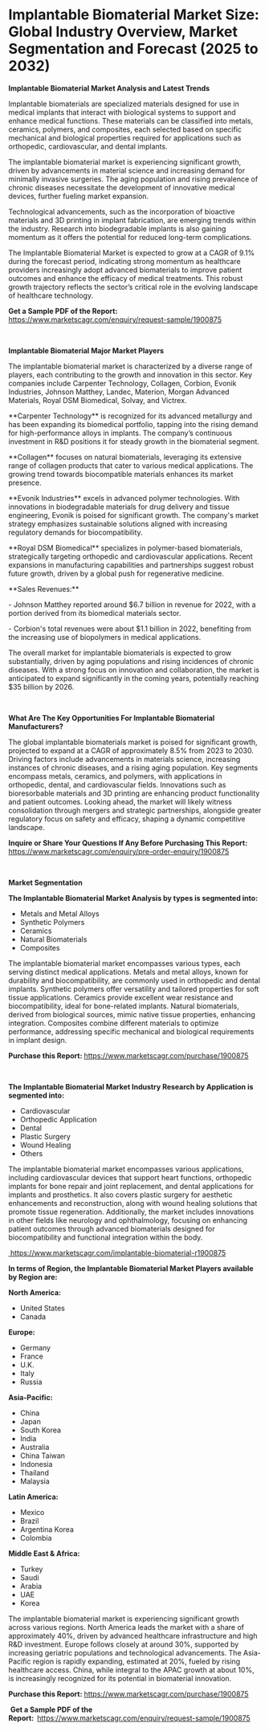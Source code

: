 <p><h1>Implantable Biomaterial Market Size: Global Industry Overview, Market Segmentation and Forecast (2025 to 2032)</h1></p><p><strong>Implantable Biomaterial Market Analysis and Latest Trends</strong></p>
<p><p>Implantable biomaterials are specialized materials designed for use in medical implants that interact with biological systems to support and enhance medical functions. These materials can be classified into metals, ceramics, polymers, and composites, each selected based on specific mechanical and biological properties required for applications such as orthopedic, cardiovascular, and dental implants.</p><p>The implantable biomaterial market is experiencing significant growth, driven by advancements in material science and increasing demand for minimally invasive surgeries. The aging population and rising prevalence of chronic diseases necessitate the development of innovative medical devices, further fueling market expansion. </p><p>Technological advancements, such as the incorporation of bioactive materials and 3D printing in implant fabrication, are emerging trends within the industry. Research into biodegradable implants is also gaining momentum as it offers the potential for reduced long-term complications.</p><p>The Implantable Biomaterial Market is expected to grow at a CAGR of 9.1% during the forecast period, indicating strong momentum as healthcare providers increasingly adopt advanced biomaterials to improve patient outcomes and enhance the efficacy of medical treatments. This robust growth trajectory reflects the sector’s critical role in the evolving landscape of healthcare technology.</p></p>
<p><strong>Get a Sample PDF of the Report:&nbsp;</strong> <a href="https://www.marketscagr.com/enquiry/request-sample/1900875?utm_campaign=2517&utm_medium=2&utm_source=Github&utm_content=ia&utm_term=16042025&utm_id=implantable-biomaterial">https://www.marketscagr.com/enquiry/request-sample/1900875</a></p>
<p>&nbsp;</p>
<p><strong>Implantable Biomaterial Major Market Players</strong></p>
<p><p>The implantable biomaterial market is characterized by a diverse range of players, each contributing to the growth and innovation in this sector. Key companies include Carpenter Technology, Collagen, Corbion, Evonik Industries, Johnson Matthey, Landec, Materion, Morgan Advanced Materials, Royal DSM Biomedical, Solvay, and Victrex. </p><p>**Carpenter Technology** is recognized for its advanced metallurgy and has been expanding its biomedical portfolio, tapping into the rising demand for high-performance alloys in implants. The company’s continuous investment in R&D positions it for steady growth in the biomaterial segment.</p><p>**Collagen** focuses on natural biomaterials, leveraging its extensive range of collagen products that cater to various medical applications. The growing trend towards biocompatible materials enhances its market presence. </p><p>**Evonik Industries** excels in advanced polymer technologies. With innovations in biodegradable materials for drug delivery and tissue engineering, Evonik is poised for significant growth. The company's market strategy emphasizes sustainable solutions aligned with increasing regulatory demands for biocompatibility.</p><p>**Royal DSM Biomedical** specializes in polymer-based biomaterials, strategically targeting orthopedic and cardiovascular applications. Recent expansions in manufacturing capabilities and partnerships suggest robust future growth, driven by a global push for regenerative medicine.</p><p>**Sales Revenues:**</p><p>- Johnson Matthey reported around $6.7 billion in revenue for 2022, with a portion derived from its biomedical materials sector.</p><p>- Corbion's total revenues were about $1.1 billion in 2022, benefiting from the increasing use of biopolymers in medical applications.</p><p>The overall market for implantable biomaterials is expected to grow substantially, driven by aging populations and rising incidences of chronic diseases. With a strong focus on innovation and collaboration, the market is anticipated to expand significantly in the coming years, potentially reaching $35 billion by 2026.</p></p>
<p>&nbsp;</p>
<p><strong>What Are The Key Opportunities For Implantable Biomaterial Manufacturers?</strong></p>
<p><p>The global implantable biomaterials market is poised for significant growth, projected to expand at a CAGR of approximately 8.5% from 2023 to 2030. Driving factors include advancements in materials science, increasing instances of chronic diseases, and a rising aging population. Key segments encompass metals, ceramics, and polymers, with applications in orthopedic, dental, and cardiovascular fields. Innovations such as bioresorbable materials and 3D printing are enhancing product functionality and patient outcomes. Looking ahead, the market will likely witness consolidation through mergers and strategic partnerships, alongside greater regulatory focus on safety and efficacy, shaping a dynamic competitive landscape.</p></p>
<p><strong>Inquire or Share Your Questions If Any Before Purchasing This Report:</strong> <a href="https://www.marketscagr.com/enquiry/pre-order-enquiry/1900875?utm_campaign=2517&utm_medium=2&utm_source=Github&utm_content=ia&utm_term=16042025&utm_id=implantable-biomaterial">https://www.marketscagr.com/enquiry/pre-order-enquiry/1900875</a></p>
<p>&nbsp;</p>
<p><strong>Market Segmentation</strong></p>
<p><strong>The Implantable Biomaterial Market Analysis by types is segmented into:</strong></p>
<p><ul><li>Metals and Metal Alloys</li><li>Synthetic Polymers</li><li>Ceramics</li><li>Natural Biomaterials</li><li>Composites</li></ul></p>
<p><p>The implantable biomaterial market encompasses various types, each serving distinct medical applications. Metals and metal alloys, known for durability and biocompatibility, are commonly used in orthopedic and dental implants. Synthetic polymers offer versatility and tailored properties for soft tissue applications. Ceramics provide excellent wear resistance and biocompatibility, ideal for bone-related implants. Natural biomaterials, derived from biological sources, mimic native tissue properties, enhancing integration. Composites combine different materials to optimize performance, addressing specific mechanical and biological requirements in implant design.</p></p>
<p><strong>Purchase this Report:&nbsp;</strong><a href="https://www.marketscagr.com/purchase/1900875?utm_campaign=2517&utm_medium=2&utm_source=Github&utm_content=ia&utm_term=16042025&utm_id=implantable-biomaterial">https://www.marketscagr.com/purchase/1900875</a></p>
<p>&nbsp;</p>
<p><strong>The Implantable Biomaterial Market Industry Research by Application is segmented into:</strong></p>
<p><ul><li>Cardiovascular</li><li>Orthopedic Application</li><li>Dental</li><li>Plastic Surgery</li><li>Wound Healing</li><li>Others</li></ul></p>
<p><p>The implantable biomaterial market encompasses various applications, including cardiovascular devices that support heart functions, orthopedic implants for bone repair and joint replacement, and dental applications for implants and prosthetics. It also covers plastic surgery for aesthetic enhancements and reconstruction, along with wound healing solutions that promote tissue regeneration. Additionally, the market includes innovations in other fields like neurology and ophthalmology, focusing on enhancing patient outcomes through advanced biomaterials designed for biocompatibility and functional integration within the body.</p></p>
<p><a href="https://www.marketscagr.com/implantable-biomaterial-r1900875?utm_campaign=2517&utm_medium=2&utm_source=Github&utm_content=ia&utm_term=16042025&utm_id=implantable-biomaterial">&nbsp;https://www.marketscagr.com/implantable-biomaterial-r1900875</a></p>
<p><strong>In terms of Region, the Implantable Biomaterial Market Players available by Region are:</strong></p>
<p>
    <p> <strong> North America: </strong>
        <ul>
            <li>United States</li>
            <li>Canada</li>
        </ul>
        </p> 
    <p> <strong> Europe: </strong>
        <ul>
            <li>Germany</li>
            <li>France</li>
            <li>U.K.</li>
            <li>Italy</li>
            <li>Russia</li>
        </ul>
        </p> 
    <p> <strong> Asia-Pacific: </strong>
        <ul>
            <li>China</li>
            <li>Japan</li>
            <li>South Korea</li>
            <li>India</li>
            <li>Australia</li>
            <li>China Taiwan</li>
            <li>Indonesia</li>
            <li>Thailand</li>
            <li>Malaysia</li>
        </ul>
        </p> 
    <p> <strong> Latin America: </strong>
        <ul>
            <li>Mexico</li>
            <li>Brazil</li>
            <li>Argentina Korea</li>
            <li>Colombia</li>
        </ul>
        </p> 
    <p> <strong> Middle East & Africa: </strong>
        <ul>
            <li>Turkey</li>
            <li>Saudi</li>
            <li>Arabia</li>
            <li>UAE</li>
            <li>Korea</li>
        </ul>
    </p>
    </p>
<p><p>The implantable biomaterial market is experiencing significant growth across various regions. North America leads the market with a share of approximately 40%, driven by advanced healthcare infrastructure and high R&D investment. Europe follows closely at around 30%, supported by increasing geriatric populations and technological advancements. The Asia-Pacific region is rapidly expanding, estimated at 20%, fueled by rising healthcare access. China, while integral to the APAC growth at about 10%, is increasingly recognized for its potential in biomaterial innovation.</p></p>
<p><strong>Purchase this Report: </strong><a href="https://www.marketscagr.com/purchase/1900875?utm_campaign=2517&utm_medium=2&utm_source=Github&utm_content=ia&utm_term=16042025&utm_id=implantable-biomaterial">https://www.marketscagr.com/purchase/1900875</a></p>
<p>&nbsp;<strong>Get a Sample PDF of the Report:&nbsp;&nbsp;</strong><a href="https://www.marketscagr.com/enquiry/request-sample/1900875?utm_campaign=2517&utm_medium=2&utm_source=Github&utm_content=ia&utm_term=16042025&utm_id=implantable-biomaterial">https://www.marketscagr.com/enquiry/request-sample/1900875</a></p>
<p><strong></strong></p>
<p><p></p><p></p><p></p></p>
